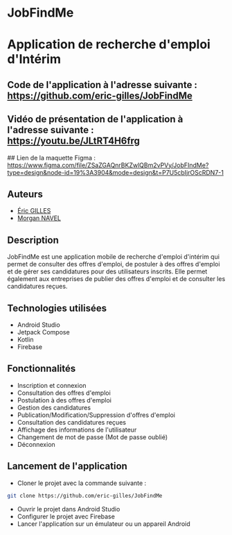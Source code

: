 # JobFindMe

# Application de recherche d'emploi d'Intérim 

## Code de l'application à l'adresse suivante :  https://github.com/eric-gilles/JobFindMe
## Vidéo de présentation de l'application à l'adresse suivante : https://youtu.be/JLtRT4H6frg
## Lien de la maquette Figma : https://www.figma.com/file/ZSaZGAQnrBKZwlQBm2vPVy/JobFIndMe?type=design&node-id=19%3A3904&mode=design&t=P7U5cbIjrOScRDN7-1

## Auteurs
- [Éric GILLES](https://github.com/eric-gilles)
- [Morgan NAVEL](hhttps://github.com/MorganNavel)


## Description
JobFindMe est une application mobile de recherche d'emploi d'intérim qui permet de consulter des offres d'emploi, de postuler à des offres d'emploi et de gérer ses candidatures pour des utilisateurs inscrits. Elle permet également aux entreprises de publier des offres d'emploi et de consulter les candidatures reçues.

## Technologies utilisées
- Android Studio
- Jetpack Compose
- Kotlin
- Firebase

## Fonctionnalités
- Inscription et connexion
- Consultation des offres d'emploi
- Postulation à des offres d'emploi
- Gestion des candidatures
- Publication/Modification/Suppression d'offres d'emploi
- Consultation des candidatures reçues
- Affichage des informations de l'utilisateur
- Changement de mot de passe (Mot de passe oublié)
- Déconnexion

## Lancement de l'application
- Cloner le projet avec la commande suivante :

```bash
git clone https://github.com/eric-gilles/JobFindMe
```

- Ouvrir le projet dans Android Studio
- Configurer le projet avec Firebase
- Lancer l'application sur un émulateur ou un appareil Android
